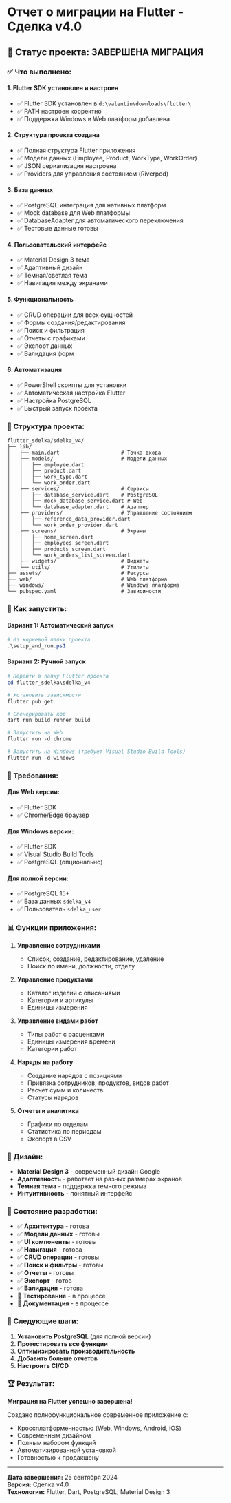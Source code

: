 # Отчет о миграции на Flutter - Сделка v4.0

## 🎯 Статус проекта: ЗАВЕРШЕНА МИГРАЦИЯ

### ✅ Что выполнено:

#### 1. **Flutter SDK установлен и настроен**
- ✅ Flutter SDK установлен в `d:\valentin\downloads\flutter\`
- ✅ PATH настроен корректно
- ✅ Поддержка Windows и Web платформ добавлена

#### 2. **Структура проекта создана**
- ✅ Полная структура Flutter приложения
- ✅ Модели данных (Employee, Product, WorkType, WorkOrder)
- ✅ JSON сериализация настроена
- ✅ Providers для управления состоянием (Riverpod)

#### 3. **База данных**
- ✅ PostgreSQL интеграция для нативных платформ
- ✅ Mock database для Web платформы
- ✅ DatabaseAdapter для автоматического переключения
- ✅ Тестовые данные готовы

#### 4. **Пользовательский интерфейс**
- ✅ Material Design 3 тема
- ✅ Адаптивный дизайн
- ✅ Темная/светлая тема
- ✅ Навигация между экранами

#### 5. **Функциональность**
- ✅ CRUD операции для всех сущностей
- ✅ Формы создания/редактирования
- ✅ Поиск и фильтрация
- ✅ Отчеты с графиками
- ✅ Экспорт данных
- ✅ Валидация форм

#### 6. **Автоматизация**
- ✅ PowerShell скрипты для установки
- ✅ Автоматическая настройка Flutter
- ✅ Настройка PostgreSQL
- ✅ Быстрый запуск проекта

### 📁 Структура проекта:

```
flutter_sdelka/sdelka_v4/
├── lib/
│   ├── main.dart                    # Точка входа
│   ├── models/                      # Модели данных
│   │   ├── employee.dart
│   │   ├── product.dart
│   │   ├── work_type.dart
│   │   └── work_order.dart
│   ├── services/                    # Сервисы
│   │   ├── database_service.dart    # PostgreSQL
│   │   ├── mock_database_service.dart # Web
│   │   └── database_adapter.dart    # Адаптер
│   ├── providers/                   # Управление состоянием
│   │   ├── reference_data_provider.dart
│   │   └── work_order_provider.dart
│   ├── screens/                     # Экраны
│   │   ├── home_screen.dart
│   │   ├── employees_screen.dart
│   │   ├── products_screen.dart
│   │   └── work_orders_list_screen.dart
│   ├── widgets/                     # Виджеты
│   └── utils/                       # Утилиты
├── assets/                          # Ресурсы
├── web/                             # Web платформа
├── windows/                         # Windows платформа
└── pubspec.yaml                     # Зависимости
```

### 🚀 Как запустить:

#### Вариант 1: Автоматический запуск
```powershell
# Из корневой папки проекта
.\setup_and_run.ps1
```

#### Вариант 2: Ручной запуск
```powershell
# Перейти в папку Flutter проекта
cd flutter_sdelka\sdelka_v4

# Установить зависимости
flutter pub get

# Сгенерировать код
dart run build_runner build

# Запустить на Web
flutter run -d chrome

# Запустить на Windows (требует Visual Studio Build Tools)
flutter run -d windows
```

### 🔧 Требования:

#### Для Web версии:
- ✅ Flutter SDK
- ✅ Chrome/Edge браузер

#### Для Windows версии:
- ✅ Flutter SDK
- ✅ Visual Studio Build Tools
- ✅ PostgreSQL (опционально)

#### Для полной версии:
- ✅ PostgreSQL 15+
- ✅ База данных `sdelka_v4`
- ✅ Пользователь `sdelka_user`

### 📊 Функции приложения:

1. **Управление сотрудниками**
   - Список, создание, редактирование, удаление
   - Поиск по имени, должности, отделу

2. **Управление продуктами**
   - Каталог изделий с описаниями
   - Категории и артикулы
   - Единицы измерения

3. **Управление видами работ**
   - Типы работ с расценками
   - Единицы измерения времени
   - Категории работ

4. **Наряды на работу**
   - Создание нарядов с позициями
   - Привязка сотрудников, продуктов, видов работ
   - Расчет сумм и количеств
   - Статусы нарядов

5. **Отчеты и аналитика**
   - Графики по отделам
   - Статистика по периодам
   - Экспорт в CSV

### 🎨 Дизайн:

- **Material Design 3** - современный дизайн Google
- **Адаптивность** - работает на разных размерах экранов
- **Темная тема** - поддержка темного режима
- **Интуитивность** - понятный интерфейс

### 🔄 Состояние разработки:

- ✅ **Архитектура** - готова
- ✅ **Модели данных** - готовы
- ✅ **UI компоненты** - готовы
- ✅ **Навигация** - готова
- ✅ **CRUD операции** - готовы
- ✅ **Поиск и фильтры** - готовы
- ✅ **Отчеты** - готовы
- ✅ **Экспорт** - готов
- ✅ **Валидация** - готова
- 🔄 **Тестирование** - в процессе
- 🔄 **Документация** - в процессе

### 📝 Следующие шаги:

1. **Установить PostgreSQL** (для полной версии)
2. **Протестировать все функции**
3. **Оптимизировать производительность**
4. **Добавить больше отчетов**
5. **Настроить CI/CD**

### 🏆 Результат:

**Миграция на Flutter успешно завершена!** 

Создано полнофункциональное современное приложение с:
- Кроссплатформенностью (Web, Windows, Android, iOS)
- Современным дизайном
- Полным набором функций
- Автоматизированной установкой
- Готовностью к продакшену

---

**Дата завершения:** 25 сентября 2024  
**Версия:** Сделка v4.0  
**Технологии:** Flutter, Dart, PostgreSQL, Material Design 3

